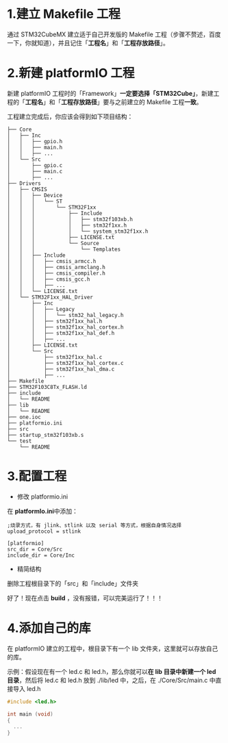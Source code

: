 # 1.建立 Makefile 工程

通过 STM32CubeMX 建立适于自己开发版的 Makefile 工程（步骤不赘述，百度一下，你就知道），并且记住「**工程名**」和「**工程存放路径**」。

# 2.新建 platformIO 工程

新建 platformIO 工程时的「Framework」**一定要选择「STM32Cube」**，新建工程的「**工程名**」和「**工程存放路径**」要与之前建立的 Makefile 工程**一致**。

工程建立完成后，你应该会得到如下项目结构：

```shell
├── Core
│   ├── Inc
│   │   ├── gpio.h
│   │   ├── main.h
│   │   ├── ...
│   └── Src
│       ├── gpio.c
│       ├── main.c
│       ├── ...
├── Drivers
│   ├── CMSIS
│   │   ├── Device
│   │   │   └── ST
│   │   │       └── STM32F1xx
│   │   │           ├── Include
│   │   │           │   ├── stm32f103xb.h
│   │   │           │   ├── stm32f1xx.h
│   │   │           │   └── system_stm32f1xx.h
│   │   │           ├── LICENSE.txt
│   │   │           └── Source
│   │   │               └── Templates
│   │   ├── Include
│   │   │   ├── cmsis_armcc.h
│   │   │   ├── cmsis_armclang.h
│   │   │   ├── cmsis_compiler.h
│   │   │   ├── cmsis_gcc.h
│   │   │   ├── ...
│   │   └── LICENSE.txt
│   └── STM32F1xx_HAL_Driver
│       ├── Inc
│       │   ├── Legacy
│       │   │   └── stm32_hal_legacy.h
│       │   ├── stm32f1xx_hal.h
│       │   ├── stm32f1xx_hal_cortex.h
│       │   ├── stm32f1xx_hal_def.h
│       │   ├── ...
│       ├── LICENSE.txt
│       └── Src
│           ├── stm32f1xx_hal.c
│           ├── stm32f1xx_hal_cortex.c
│           ├── stm32f1xx_hal_dma.c
│           ├── ...
├── Makefile
├── STM32F103C8Tx_FLASH.ld
├── include
│   └── README
├── lib
│   └── README
├── one.ioc
├── platformio.ini
├── src
├── startup_stm32f103xb.s
└── test
    └── README
```

# 3.配置工程

- 修改 platformio.ini

在 **platformIo.ini**中添加：

```shell
;烧录方式，有 jlink、stlink 以及 serial 等方式，根据自身情况选择
upload_protocol = stlink

[platformio]
src_dir = Core/Src
include_dir = Core/Inc
```

- 精简结构

删除工程根目录下的「src」和「include」文件夹

好了！现在点击 **build** ，没有报错，可以完美运行了！！！

# 4.添加自己的库

在 platformIO 建立的工程中，根目录下有一个 lib 文件夹，这里就可以存放自己的库。

示例：假设现在有一个 led.c 和 led.h，那么你就可以**在 lib 目录中新建一个 led 目录**，然后将 led.c 和 led.h 放到 ./lib/led 中，之后，在 ./Core/Src/main.c 中直接导入 led.h

```c
#include <led.h>

int main (void)
{
  ...
}

```
